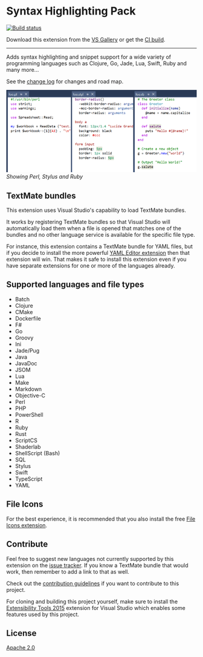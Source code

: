 # Syntax Highlighting Pack

[![Build status](https://ci.appveyor.com/api/projects/status/qpd0qtdvpsnmygy0?svg=true)](https://ci.appveyor.com/project/madskristensen/textmatebundleinstaller)

Download this extension from the [VS Gallery](https://visualstudiogallery.msdn.microsoft.com/d92fd742-bab3-4314-b866-50b871d679ee)
or get the [CI build](http://vsixgallery.com/extension/4773ce75-6f30-4269-9557-1f7c30a47be2/).

---------------------------------------

Adds syntax highlighting and snippet support for a wide variety of
programming languages such as Clojure, Go, Jade, Lua, Swift, Ruby and
many more...

See the [change log](CHANGELOG.md) for changes and road map.

![Documents](art/documents.png)  
*Showing Perl, Stylus and Ruby*

## TextMate bundles
This extension uses Visual Studio's capability to load TextMate bundles.

It works by registering TextMate bundles so that Visual Studio will
automatically load them when a file is opened that matches one of the
bundles and no other language service is available for the specific
file type.

For instance, this extension contains a TextMate bundle for YAML files,
but if you decide to install the more powerful
[YAML Editor extension](https://visualstudiogallery.msdn.microsoft.com/34423c06-f756-4721-8394-bc3d23b91ca7)
then that extension will win. That makes it safe to install this
extension even if you have separate extensions for one or more of the
languages already.

## Supported languages and file types

- Batch
- Clojure
- CMake
- Dockerfile
- F#
- Go
- Groovy
- Ini
- Jade/Pug
- Java
- JavaDoc
- JSOM
- Lua
- Make
- Markdown
- Objective-C
- Perl
- PHP
- PowerShell
- R
- Ruby
- Rust
- ScriptCS
- Shaderlab
- ShellScript (Bash)
- SQL
- Stylus
- Swift
- TypeScript
- YAML

## File Icons
For the best experience, it is recommended that you also install the
free 
[File Icons extension](https://visualstudiogallery.msdn.microsoft.com/5e1762e8-a88b-417c-8467-6a65d771cc4e).

## Contribute
Feel free to suggest new languages not currently supported by this
extension on the
[issue tracker](https://github.com/madskristensen/TextmateBundleInstaller/issues).
If you know a TextMate bundle that would work, then remember to add a
link to that as well.

Check out the [contribution guidelines](.github/CONTRIBUTING.md)
if you want to contribute to this project.

For cloning and building this project yourself, make sure
to install the
[Extensibility Tools 2015](https://visualstudiogallery.msdn.microsoft.com/ab39a092-1343-46e2-b0f1-6a3f91155aa6)
extension for Visual Studio which enables some features
used by this project.

## License
[Apache 2.0](LICENSE)